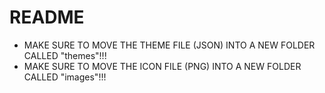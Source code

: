 # README

* MAKE SURE TO MOVE THE THEME FILE (JSON) INTO A NEW FOLDER CALLED "themes"!!!
* MAKE SURE TO MOVE THE ICON FILE (PNG) INTO A NEW FOLDER 
CALLED "images"!!!
